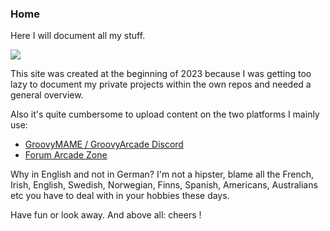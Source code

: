 ### Home
Here I will document all my stuff. 

![](https://user-images.githubusercontent.com/17674324/212750530-6cc27023-a4b4-4ab6-9db0-7365f2bc7fb8.jpg)

This site was created at the beginning of 2023 because I was getting too lazy to document my private projects within the own repos and needed a general overview. 

Also it's quite cumbersome to upload content on the two platforms I mainly use: 
- [GroovyMAME / GroovyArcade Discord](https://discord.gg/YtQ6pJh)
- [Forum Arcade Zone](https://forum.arcade-zone.de)

Why in English and not in German?  I'm not a hipster, blame all the French, Irish, English, Swedish, Norwegian, Finns, Spanish, Americans, Australians etc you have to deal with in your hobbies these days. 

Have fun or look away. And above all: cheers !
